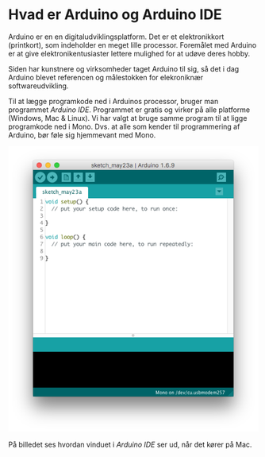 # Hvad er Arduino og Arduino IDE

Arduino er en en digitaludviklingsplatform. Det er et elektronikkort \(printkort\), som indeholder en meget lille processor. Foremålet med Arduino er at give elektronikentusiaster lettere mulighed for at udøve deres hobby.

Siden har kunstnere og virksomheder taget Arduino til sig, så det i dag Arduino blevet referencen og  målestokken for elekroniknær softwareudvikling.

Til at lægge programkode ned i Arduinos processor, bruger man programmet *Arduino IDE*. Programmet er gratis og virker på alle platforme (Windows, Mac & Linux). Vi har valgt at bruge samme program til at ligge programkode ned i Mono. Dvs. at alle som kender til programmering af Arduino, bør føle sig hjemmevant med Mono. 

![Screenshot af Arduino IDE](arduino-new-project.png)

På billedet ses hvordan vinduet i *Arduino IDE* ser ud, når det kører på Mac.